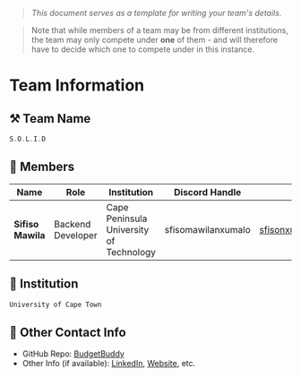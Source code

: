 > *This document serves as a template for writing your team's details.*

> Note that while members of a team may be from different institutions, the team may only compete under **one** of them - and will therefore have to decide which one to compete under in this instance.

# Team Information

## ⚒️ Team Name
``` c
S.O.L.I.D
```

## 👥 Members
| Name     | Role                | Institution           | Discord Handle | Email |
|----------|---------------------|-----------------------| -------------------|-------------|
| **Sifiso Mawila**   | Backend Developer   | Cape Peninsula University of Technology | sfisomawilanxumalo | <sfisonxumalo69@gmail.com> |

## 🏫 Institution
``` c
University of Cape Town
```

## 📧 Other Contact Info
- GitHub Repo: [BudgetBuddy](https://github.com/SfisoNxumalo/BudgetBuddy)
- Other Info (if available): [LinkedIn](https://www.linkedin.com/in/sifiso-mawila-1b888a224/), [Website](https://sfison.co.za/), etc.
